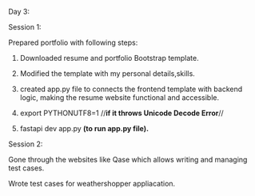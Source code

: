 Day 3:

Session 1:

Prepared portfolio with following steps: 

1) Downloaded resume and portfolio Bootstrap template.

2) Modified the template with my personal details,skills.

3) created app.py file to connects the frontend template with backend logic, making the resume website functional and accessible.

4) export PYTHONUTF8=1     //**if it throws Unicode Decode Error**//

5) fastapi dev app.py         **(to run app.py file).**

Session 2:

Gone through the  websites like Qase which allows writing and managing test cases.

Wrote test cases for weathershopper appliacation.